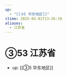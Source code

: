 ```yaml
---
up:
  - "[[③5 华东地区]]"
ctime: 2025-03-01T13:26:10
aliases:
  - 江苏省
---
```


# ③53 江苏省

- up: [[③5 华东地区]]
